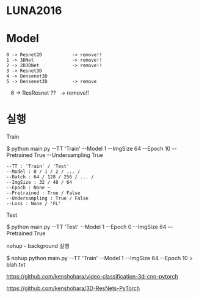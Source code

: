 # LUNA2016


# Model

    0 -> Resnet2D           -> remove!!
    1 -> 3DNet              -> remove!!       
    2 -> 2D3DNet            -> remove!!
    3 -> Resnet3D
    4 -> Densenet3D
    5 -> Densenet2D         -> remove
    6 -> ResResnet ??       -> remove!!



# 실행

Train

$ python main.py --TT 'Train' --Model 1 --ImgSize 64 --Epoch 10 --Pretrained True --Undersampling True
    
    --TT : 'Train' / 'Test'
    --Model : 0 / 1 / 2 / ... /
    --Batch : 64 / 128 / 256 / ... /
    --ImgSize : 32 / 48 / 64
    --Epoch : None ~ 
    --Pretrained : True / False
    --Undersampling : True / False
    --Loss : None / 'FL' 


Test
    
$ python main.py --TT 'Test' --Model 1 --Epoch 0 --ImgSize 64   --Pretrained True 
 
 

    
    
nohup - background 실행

$ nohup python main.py --TT 'Train' --Model 1 --ImgSize 64 --Epoch 10 > blah.txt


https://github.com/kenshohara/video-classification-3d-cnn-pytorch

https://github.com/kenshohara/3D-ResNets-PyTorch


